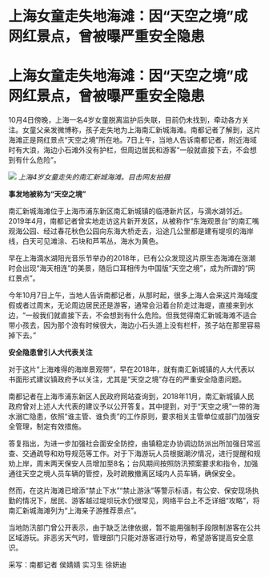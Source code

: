 # 上海女童走失地海滩：因“天空之境”成网红景点，曾被曝严重安全隐患

# 上海女童走失地海滩：因“天空之境”成网红景点，曾被曝严重安全隐患

10月4日傍晚，上海一名4岁女童脱离监护后失联，目前仍未找到，牵动各方关注。女童父亲发微博称，孩子走失地为上海南汇新城海滩。南都记者了解到，这片海滩正是网红景点“天空之境”所在地。7日上午，当地人告诉南都记者，附近海域时有大浪，海边小石滩外没有护栏，但周边居民和游客“一般就直接下去，不会想到有什么危险”。

![](https://inews.gtimg.com/om_bt/OYiXR18dcwzMjbjXM8jS5crPkjOUmrGcmPs9kFg_tip4kAA/1000)
_上海4岁女童走失的南汇新城海滩。目击网友拍摄_

**事发地被称为“天空之境”**

南汇新城海滩位于上海市浦东新区南汇新城镇的临港新片区，与滴水湖邻近。2019年4月，南都记者曾实地走访这片新开发区，从被称作“东海观景台”的南汇嘴观海公园、经过春花秋色公园向东海大桥走去，沿途几公里都是建有堤坝的海岸线，白天可见滩涂、石块和芦苇丛，海水为黄色。

早在上海滴水湖阳光音乐节举办的2018年，已有公众发现这片原生态海滩在涨潮时会出现“海天相连”的美景，随后口耳相传为中国版“天空之境”，成为所谓的“网红景点”。

今年10月7日上午，当地人告诉南都记者，从那时起，很多上海人会来这片海域度假或者过周末，无论周边居民还是游客，通常会沿着台阶走过海堤，直接来到水边，“一般我们就直接下去，不会想到有什么危险。但我觉得南汇新城海滩不适合带小孩去，因为那个浪有时候很大，海边小石头道上没有栏杆，孩子站在那里容易掉下去。”

**安全隐患曾引人大代表关注**

对于这片“上海难得的海岸景观带”，早在2018年，就有南汇新城镇的人大代表以书面形式建议镇政府予以关注，尤其是“天空之境”存在的严重安全隐患问题。

南都记者在上海市浦东新区人民政府网站查询到，2018年11月，南汇新城镇人民政府曾对上述人大代表的建议予以公开答复。其中提到，对于“天空之境”一带的海水溺亡隐患，依照“谁主管、谁负责”的工作原则，要求相关主管单位或部门加强安全管理，制定有效措施。

答复指出，为进一步加强社会面安全防控，由镇稳定办协调边防派出所加强日常巡查、交通疏导和劝导规范等工作。对于下海游玩人员根据潮汐情况，进行提醒和规劝上岸，周末两天保安人员增加至8名；台风期间按照防汛预案要求和指令，加强通往天空之境人员车辆的管控，及时疏散撤离区域内人员车辆，确保安全。

然而，在这片海滩已增添“禁止下水”“禁止游泳”等警示标语，有公安、保安现场执勤的情况下，居民、游客越过堤坝玩水仍很常见，网络平台上不乏详细“攻略”，将南汇新城海滩列为“上海亲子游推荐景点”。

当地防汛部门曾公开表示，由于缺乏法律依据，暂不能用强制手段限制游客在公共区域游玩。非恶劣天气时，管理部门只能对游客进行劝导，希望游客提高安全意识。

采写：南都记者 侯婧婧 实习生 徐妍迪

